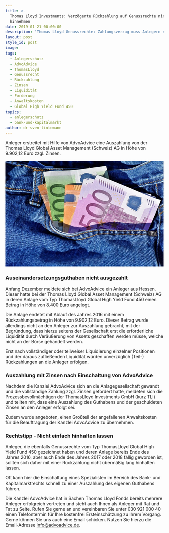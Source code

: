 ```yaml
---
title: >-
  Thomas Lloyd Investments: Verzögerte Rückzahlung auf Genussrechte nicht
  hinnehmen
date: 2019-01-21 00:00:00
description: 'Thomas Lloyd Genussrechte: Zahlungsverzug muss Anlegern nicht akzeptieren'
layout: post
style_id: post
image:
tags:
  - Anlegerschutz
  - AdvoAdvice
  - ThomasLloyd
  - Genussrecht
  - Rückzahlung
  - Zinsen
  - Liquidität
  - Forderung
  - Anwaltskosten
  - Global High Yield Fund 450
topics:
  - anlegerschutz
  - bank-und-kapitalmarkt
author: dr-sven-tintemann
---
```


Anleger erstreitet mit Hilfe von AdvoAdvice eine Auszahlung von der Thomas Lloyd Global Asset Management (Schweiz) AG in Höhe von 9.902,12 Euro zzgl. Zinsen.

![Geld zurück - Foto Pixabay](/uploads/money-3115984-640.jpg "Thomas Lloyd zahlt Anlegergelder aus")

### Auseinandersetzungsguthaben nicht ausgezahlt

Anfang Dezember meldete sich bei AdvoAdvice ein Anleger aus Hessen. Dieser hatte bei der Thomas Lloyd Global Asset Management (Schweiz) AG in deren Anlage vom Typ ThomasLloyd Global High Yield Fund 450 einen Betrag in Höhe von 8.400 Euro angelegt.

Die Anlage endetet mit Ablauf des Jahres 2016 mit einem Rückzahlungsbetrag in Höhe von 9.902,12 Euro. Dieser Betrag wurde allerdings nicht an den Anleger zur Auszahlung gebracht, mit der Begründung, dass hierzu seitens der Gesellschaft erst die erforderliche Liquidität durch Veräußerung von Assets geschaffen werden müsse, welche nicht an der Börse gehandelt werden.

Erst nach vollständiger oder teilweiser Liquidierung einzelner Positionen und der daraus zufließenden Liquidität würden unverzüglich (Teil-) Rückzahlungen an die Anleger erfolgen.

### Auszahlung mit Zinsen nach Einschaltung von AdvoAdvice

Nachdem die Kanzlei AdvoAdvice sich an die Anlagegesellschaft gewandt und die vollständige Zahlung zzgl. Zinsen gefordert hatte, meldeten sich die Prozessbevollmächtigen der ThomasLloyd Investments GmbH (kurz TLI) und teilten mit, dass eine Auszahlung des Guthabens und der geschuldeten Zinsen an den Anleger erfolgt sei.

Zudem wurde angeboten, einen Großteil der angefallenen Anwaltskosten für die Beauftragung der Kanzlei AdvoAdvice zu übernehmen.

### Rechtstipp - Nicht einfach hinhalten lassen

Anleger, die ebenfalls Genussrechte vom Typ ThomasLloyd Global High Yield Fund 450 gezeichnet haben und deren Anlage bereits Ende des Jahres 2016, aber auch Ende des Jahres 2017 oder 2018 fällig geworden ist, sollten sich daher mit einer Rückzahlung nicht übermäßig lang hinhalten lassen.

Oft kann hier die Einschaltung eines Spezialisten im Bereich des Bank- und Kapitalmarktrechts schnell zu einer Auszahlung des eigenen Guthabens führen.

Die Kanzlei AdvoAdvice hat in Sachen Thomas Lloyd Fonds bereits mehrere Anleger erfolgreich vertreten und steht auch Ihnen als Anleger mit Rat und Tat zu Seite. Rufen Sie gerne an und vereinbaren Sie unter 030 921 000 40 einen Telefontermin für Ihre kostenfrei Ersteinschätzung zu Ihrem Vorgang. Gerne können Sie uns auch eine Email schicken. Nutzen Sie hierzu die Email-Adresse info@advoadvice.de.